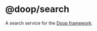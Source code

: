 @doop/search
==================

A search service for the [Doop framework](https://github.com/MomsFriendlyDevCo/Doop).

